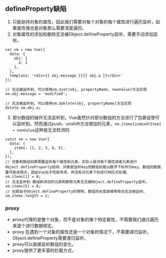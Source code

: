 ## defineProperty缺陷
1. 只能劫持对象的属性，因此我们需要对每个对象的每个属性进行遍历监听，如果属性值也是对象那么需要深度遍历。
2. 对象属性的添加和删除无法被Object.defineProperty监听，需要手动添加监听。
```
var vm = new Vue({
  data: {
    obj: {
      a: 1
    },
  },
  template: '<div>{{ obj.message }}{{ obj.a }}</div>'
});

// 无法被监听到，可以使用vm.$set(obj, propertyName, newValue)方法实现
vm.obj.message = 'modified';

// 无法被监听到，可以使用vm.$delete(obj, propertyName)方法实现
delete vm.obj.a;
```
3. 部分数组的操作无法监听到，Vue虽然针对部分数组的方法进行了包裹促使可以监听到。然而通过push、unshift方法增加的元素，`vm.items[indexOfItem] = newValue`这种是无法检测的
```
const vm = new Vue({
  data: {
    items: [1, 2, 3, 4, 5],
  },
});
// 对象和数组如果需要监听每个属性和元素，实际上是对每个属性或者元素进行Object.defineProperty劫持，对象是监听key而数组则是以数字下标作为key，数组的数据量可能会很大，因此Vue出于性能考虑，并没有对元素下标进行响应式处理。
vm.items[1] = 8;
// 无法监听到 数组新添加的元素和删除元素无法被Object.defineProperty监听。
vm.items[5] = 6;
// 也是由于Object.defineProperty的限制，数组的长度直接修改也无法被监听。
vm.items.length = 2;
```
### proxy
- proxy代理的是整个对象，而不是对象的某个特定属性，不需要我们通过遍历来逐个进行数据绑定。
- proxy 在遇到一个对象的属性还是一个对象的情况下，不需要递归监听，Object.defineProperty需要递归监听。
- proxy可以直接监听数组的变化。
- proxy提供了更丰富的拦截方式。